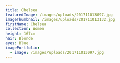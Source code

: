 ```yaml
---
title: Chelsea
featuredImage: /images/uploads/201711013097.jpg
imageThumbnail: /images/uploads/201711013132.jpg
firstName: Chelsea
collection: Women
height: 167cm
hair: Blonde
eyes: Blue
imagePortfolio:
  - image: /images/uploads/201711013097.jpg
---
```


